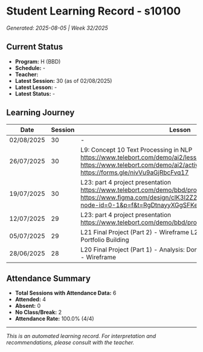 # Student Learning Record - s10100
*Generated: 2025-08-05 | Week 32/2025*

## Current Status
- **Program:** H (BBD)
- **Schedule:**  -
- **Teacher:** 
- **Latest Session:** 30 (as of 02/08/2025)
- **Latest Lesson:** -
- **Latest Status:** -

## Learning Journey
| Date | Session | Lesson | Attendance | Progress |
|------|---------|--------|------------|----------|
| 02/08/2025 | 30 | - | - | - |
| 26/07/2025 | 30 | L9: Concept 10 Text Processing in NLP https://www.telebort.com/demo/ai2/lesson/10 https://www.telebort.com/demo/ai2/activity/10 https://forms.gle/nivVu9aGjRbcFvq17  | No Class | - |
| 19/07/2025 | 30 | L23: part 4 project presentation https://www.telebort.com/demo/bbd/project/4      https://www.figma.com/design/clK3I2Z2o0NUgCz79QD1rE/Untitled?node-id=0-1&p=f&t=RgDtnayyXGgSFKe3-0 | Khairina | Completed |
| 12/07/2025 | 29 | L23: part 4 project presentation https://www.telebort.com/demo/bbd/project/4  | No Class | - |
| 05/07/2025 | 29 | L21 Final Project (Part 2) - Wireframe  L22 Final Project (Part 3) - Portfolio Building | Khairina | Completed |
| 28/06/2025 | 28 | L20 Final Project (Part 1) - Analysis: Done  L21 Final Project (Part 2) - Wireframe | Khairina | - |

## Attendance Summary
- **Total Sessions with Attendance Data:** 6
- **Attended:** 4
- **Absent:** 0
- **No Class/Break:** 2
- **Attendance Rate:** 100.0% (4/4)

---
*This is an automated learning record. For interpretation and recommendations, please consult with the teacher.*
